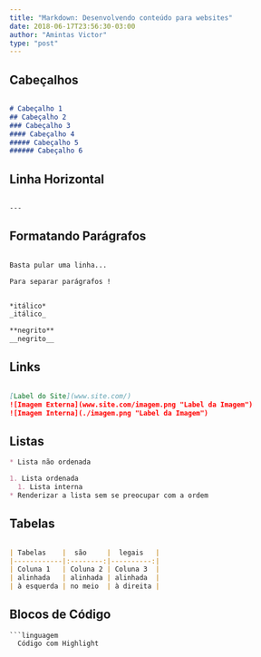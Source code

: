 ```yaml
---
title: "Markdown: Desenvolvendo conteúdo para websites"
date: 2018-06-17T23:56:30-03:00
author: "Amintas Victor"
type: "post"
---
```


## Cabeçalhos

```markdown

# Cabeçalho 1
## Cabeçalho 2
### Cabeçalho 3
#### Cabeçalho 4
##### Cabeçalho 5
###### Cabeçalho 6

```

## Linha Horizontal

```markdown

---

```

## Formatando Parágrafos

```markdown

Basta pular uma linha...

Para separar parágrafos !


*itálico*
_itálico_

**negrito**
__negrito__

```

## Links

```markdown

[Label do Site](www.site.com/)
![Imagem Externa](www.site.com/imagem.png "Label da Imagem")
![Imagem Interna](./imagem.png "Label da Imagem")

```

## Listas

```markdown
* Lista não ordenada

1. Lista ordenada
  1. Lista interna
* Renderizar a lista sem se preocupar com a ordem
```

## Tabelas

```markdown

| Tabelas    |  são     |  legais   |
|------------|:--------:|----------:|
| Coluna 1   | Coluna 2 | Coluna 3  |
| alinhada   | alinhada | alinhada  |
| à esquerda | no meio  | à direita |

```

## Blocos de Código

```
```linguagem
  Código com Highlight
```
```
